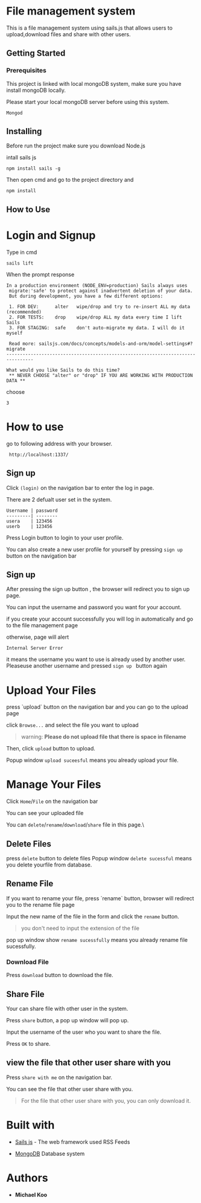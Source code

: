 # File management system

This is a file management system using sails.js that allows users to upload,download files and share with other users.

## Getting Started

### Prerequisites

This project is linked with local mongoDB system, make sure you have install mongoDB locally. 

Please start your local mongoDB server before using this system.  

```
Mongod
```

## Installing

Before run the project make sure you download Node.js 

intall sails js 
```
npm install sails -g
```

Then open cmd and go to the project directory and 

```
npm install
```

## How to Use
<h1>Login and Signup</h1>

Type in cmd

```
sails lift
```
When the prompt response 
```
In a production environment (NODE_ENV=production) Sails always uses
 migrate:'safe' to protect against inadvertent deletion of your data.
 But during development, you have a few different options:

 1. FOR DEV:      alter   wipe/drop and try to re-insert ALL my data (recommended)
 2. FOR TESTS:    drop    wipe/drop ALL my data every time I lift Sails
 3. FOR STAGING:  safe    don't auto-migrate my data. I will do it myself

 Read more: sailsjs.com/docs/concepts/models-and-orm/model-settings#?migrate
--------------------------------------------------------------------------------

What would you like Sails to do this time?
 ** NEVER CHOOSE "alter" or "drop" IF YOU ARE WORKING WITH PRODUCTION DATA **
```
choose 
```
3
```
<h1>How to use</h1> 

go to following address with your browser.

```
 http://localhost:1337/
```
<h2>Sign up</h2>

Click `(login)` on the navigation bar  to enter the log in page.

There are 2 defualt user set in the system. 
```
Username | password
---------| --------
usera    | 123456
userb    | 123456
```

Press Login button to login to your user profile.

You can also create a new user profile for yourself by pressing `sign up` button on the navigation bar 

<h2>Sign up</h2>
After pressing the sign up button , the browser will redirect you to sign up page. 

You can input the username and password you want for your account. 

if you create your account successfully you will log in automatically and go to the file management page

otherwise, page will alert 
```
Internal Server Error 
```
it means the username you want to use is already used by another user. Pleaseuse another username and pressed `sign up ` button again


<h1> Upload Your Files </h1>
press `upload` button on the navigation bar  and you can go to the upload page 

click `Browse...` and select the file you want to upload 
> warning: **Please do not upload file that there is space in filename**

Then, click `upload` button to upload. 

Popup window `upload suceesful` means you already upload your file.

<h1> Manage Your Files </h1>

Click `Home`/`File` on the navigation bar 

You can see your uploaded file 

You can `delete`/`rename`/`download`/`share` file in this page.\

<h2> Delete Files</h2>

press `delete` button to delete files
Popup window `delete sucessful` means you delete yourfile from database.

<h2> Rename File </h2>
If you want to rename your file, press `rename` button,
browser will redirect you to the rename file page

Input the new name of the file in the form and click the `rename` button.
>you don't need to input the extension of the file

pop up window show `rename sucessfully` means you already rename file sucessfully.


### Download File

Press `download` button to download the file. 

<h2> Share File</h2>

Your can share file with other user in the system.

Press `share` button, a pop up window will pop up.

Input the username of the user who you want to share the file. 

Press `OK` to share. 

<h2> view the file that other user share with you </h2>

Press `share with me` on the navigation bar.

You can see the file that other user share with you.

>For the file that other user share with you, you can only download it.


<h1>Built with</h1>

* [Sails js](https://sailsjs.com/) - The web framework used
RSS Feeds

* [MongoDB](https://www.mongodb.com/) Database system



# Authors

* **Michael Koo** 





